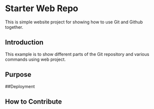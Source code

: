# Starter Web Repo

This is simple website project for showing how to use Git and Github together.

## Introduction

This example is to show different parts of the Git repository and various commands using web project.

## Purpose

##Deployment

## How to Contribute